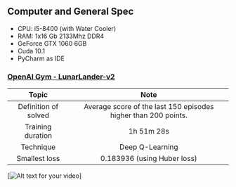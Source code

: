 ## Computer and General Spec
- CPU: i5-8400 (with Water Cooler)
- RAM: 1x16 Gb 2133Mhz DDR4 
- GeForce GTX 1060 6GB
- Cuda 10.1
- PyCharm as IDE

### [OpenAI Gym - LunarLander-v2](https://gym.openai.com/envs/LunarLander-v2/)
| Topic | Note |
| :---:  | :---: |
| Definition of solved | Average score of the last 150 episodes higher than 200 points. |
| Training duration | 1h 51m 28s |
| Technique | Deep Q-Learning |
| Smallest loss | 0.183936 (using Huber loss) |

[![Alt text for your video](https://gym.openai.com/videos/2019-10-21--mqt8Qj1mwo/LunarLander-v2/poster.jpg)]